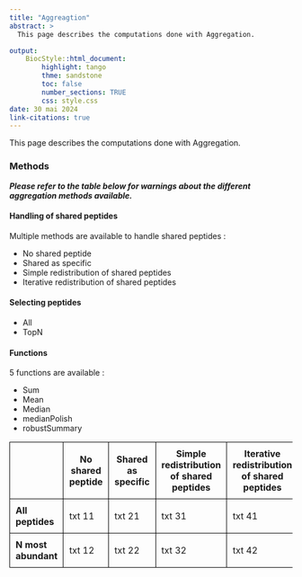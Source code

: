 ```yaml
---
title: "Aggreagtion"
abstract: >
  This page describes the computations done with Aggregation.

output:
    BiocStyle::html_document:
        highlight: tango
        thme: sandstone
        toc: false
        number_sections: TRUE
        css: style.css
date: 30 mai 2024
link-citations: true
---
```



This page describes the computations done with Aggregation. 



### Methods
**_Please refer to the table below for warnings about the different aggregation methods available._**

#### Handling of shared peptides
Multiple methods are available to handle shared peptides : 
* No shared peptide
* Shared as specific
* Simple redistribution of shared peptides
* Iterative redistribution of shared peptides


#### Selecting peptides
* All
* TopN


#### Functions
5 functions are available :
* Sum
* Mean
* Median
* medianPolish
* robustSummary

<style>
.tabledescagg table, 
.tabledescagg th, 
.tabledescagg td {
  border:1px solid black;
 border-collapse: collapse;
}
.tabledescagg th, 
.tabledescagg td {
  padding: 10px;
}
.tabledescagg th {
  font-weight: bold;
}
</style>
<table class="tabledescagg">
  <tr>
    <th> </th>
    <th>No shared peptide</th>
    <th>Shared as specific</th>
    <th>Simple redistribution of shared peptides</th>
    <th>Iterative redistribution of shared peptides</th>
  </tr>
  <tr>
    <td><b>All peptides</b></td>
    <td>txt 11</td>
    <td>txt 21</td>
    <td>txt 31</td>
    <td>txt 41</td>
  </tr>
  <tr>
    <td><b>N most abundant</b></td>
    <td>txt 12</td>
    <td>txt 22</td>
    <td>txt 32</td>
    <td>txt 42</td>
  </tr>
</table>

